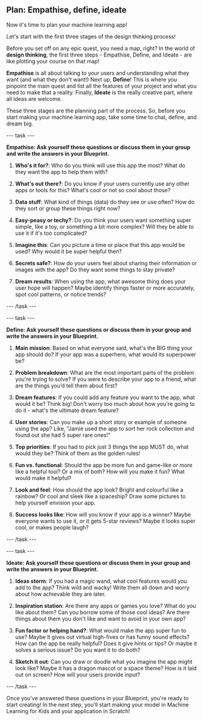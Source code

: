 ## Plan: Empathise, define, ideate

Now it's time to plan your machine learning app!

Let's start with the first three stages of the design thinking process!

Before you set off on any epic quest, you need a map, right? In the world of **design thinking**, the first three steps - Empathise, Define, and Ideate - are like plotting your course on that map! 

**Empathise** is all about talking to your users and understanding what they want (and what they don't want!) Next up, **Define**! This is where you pinpoint the main quest and list all the features of your project and what you need to make that a reality. Finally, **Ideate** is the really creative part, where all ideas are welcome. 

These three stages are the planning part of the process. So, before you start making your machine learning app, take some time to chat, define, and dream big.

--- task ---

**Empathise: Ask yourself these questions or discuss them in your group and write the answers in your Blueprint.**

1. **Who's it for?**: Who do you think will use this app the most? What do they want the app to help them with?

2. **What's out there?**: Do you know if your users currently use any other apps or tools for this? What's cool or not so cool about those?

3. **Data stuff**: What kind of things (data) do they see or use often? How do they sort or group these things right now?

4. **Easy-peasy or techy?**: Do you think your users want something super simple, like a toy, or something a bit more complex? Will they be able to use it if it's too complicated?

5. **Imagine this**: Can you picture a time or place that this app would be used? Why would it be super helpful then?

6. **Secrets safe?**: How do your users feel about sharing their information or images with the app? Do they want some things to stay private?

7. **Dream results**: When using the app, what awesome thing does your user hope will happen? Maybe identify things faster or more accurately, spot cool patterns, or notice trends?

--- /task ---

--- task ---

**Define: Ask yourself these questions or discuss them in your group and write the answers in your Blueprint.**

1. **Main mission**: Based on what everyone said, what's the BIG thing your app should do? If your app was a superhero, what would its superpower be?

2. **Problem breakdown**: What are the most important parts of the problem you're trying to solve? If you were to describe your app to a friend, what are the things you’d tell them about first? 

3. **Dream features**: If you could add any feature you want to the app, what would it be? Think big! Don't worry too much about how you're going to do it - what's the ultimate dream feature?

4. **User stories**: Can you make up a short story or example of someone using the app? Like, "Jamie used the app to sort her rock collection and found out she had 5 super rare ones!"

5. **Top priorities**: If you had to pick just 3 things the app MUST do, what would they be? Think of them as the golden rules!

6. **Fun vs. functional**: Should the app be more fun and game-like or more like a helpful tool? Or a mix of both? How will you make it fun? What would make it helpful?

7. **Look and feel**: How should the app look? Bright and colourful like a rainbow? Or cool and sleek like a spaceship? Draw some pictures to help yourself envision your app.

8.  **Success looks like**: How will you know if your app is a winner? Maybe everyone wants to use it, or it gets 5-star reviews? Maybe it looks super cool, or makes people laugh?

--- /task ---

--- task ---

**Ideate: Ask yourself these questions or discuss them in your group and write the answers in your Blueprint.**

1. **Ideas storm**: If you had a magic wand, what cool features would you add to the app? Think wild and wacky! Write them all down and worry about how achievable they are later.

2. **Inspiration station**: Are there any apps or games you love? What do you like about them? Can you borrow some of those cool ideas? Are there things about them you don't like and want to avoid in your own app?

3. **Fun factor or helping hand?**: What would make the app super fun to use? Maybe it gives out virtual high-fives or has funny sound effects? How can the app be really helpful? Does it give hints or tips? Or maybe it solves a serious issue? Do you want it to do both?
   
4. **Sketch it out**: Can you draw or doodle what you imagine the app might look like? Maybe it has a dragon mascot or a space theme? How is it laid out on screen? How will your users provide input?
    
--- /task ---

Once you've answered these questions in your Blueprint, you're ready to start creating! In the next step, you'll start making your model in Machine Learning for Kids and your application in Scratch!
